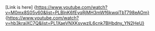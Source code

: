 [Link is here] {https://www.youtube.com/watch?v=M0mx8S05v60&list=PLBlnK6fEyqRjMH3mWf6kwqiTbT798eAOm}
               {https://www.youtube.com/watch?v=hb3kraiXC7Q&list=PL1XaeVNXKsvwzIL6cnk7BHbdny_YN2HeU}
